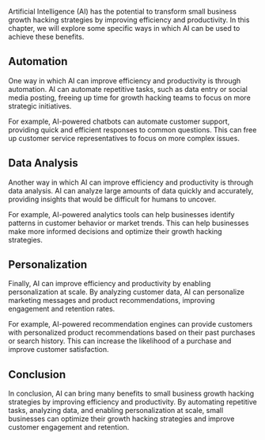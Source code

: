 
Artificial Intelligence (AI) has the potential to transform small business growth hacking strategies by improving efficiency and productivity. In this chapter, we will explore some specific ways in which AI can be used to achieve these benefits.

Automation
----------

One way in which AI can improve efficiency and productivity is through automation. AI can automate repetitive tasks, such as data entry or social media posting, freeing up time for growth hacking teams to focus on more strategic initiatives.

For example, AI-powered chatbots can automate customer support, providing quick and efficient responses to common questions. This can free up customer service representatives to focus on more complex issues.

Data Analysis
-------------

Another way in which AI can improve efficiency and productivity is through data analysis. AI can analyze large amounts of data quickly and accurately, providing insights that would be difficult for humans to uncover.

For example, AI-powered analytics tools can help businesses identify patterns in customer behavior or market trends. This can help businesses make more informed decisions and optimize their growth hacking strategies.

Personalization
---------------

Finally, AI can improve efficiency and productivity by enabling personalization at scale. By analyzing customer data, AI can personalize marketing messages and product recommendations, improving engagement and retention rates.

For example, AI-powered recommendation engines can provide customers with personalized product recommendations based on their past purchases or search history. This can increase the likelihood of a purchase and improve customer satisfaction.

Conclusion
----------

In conclusion, AI can bring many benefits to small business growth hacking strategies by improving efficiency and productivity. By automating repetitive tasks, analyzing data, and enabling personalization at scale, small businesses can optimize their growth hacking strategies and improve customer engagement and retention.

